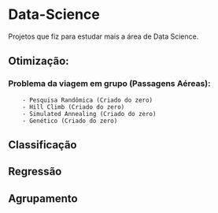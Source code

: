 # Data-Science

Projetos que fiz para estudar mais a área de Data Science.

## Otimização:
  ### Problema da viagem em grupo (Passagens Aéreas):
        - Pesquisa Randômica (Criado do zero)
        - Hill Climb (Criado do zero)
        - Simulated Annealing (Criado do zero)
        - Genético (Criado do zero)

## Classificação



## Regressão


## Agrupamento
